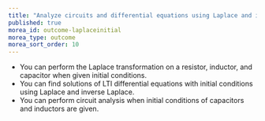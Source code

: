 ```yaml
---
title: "Analyze circuits and differential equations using Laplace and inverse Laplace transform"
published: true
morea_id: outcome-laplaceinitial
morea_type: outcome
morea_sort_order: 10
---
```


  * You can perform the Laplace transformation on a resistor, inductor, and capacitor when given initial conditions.
  * You can find solutions of LTI differential equations with initial conditions using Laplace and inverse Laplace. 
  * You can perform circuit analysis when initial conditions of capacitors and inductors are given.
